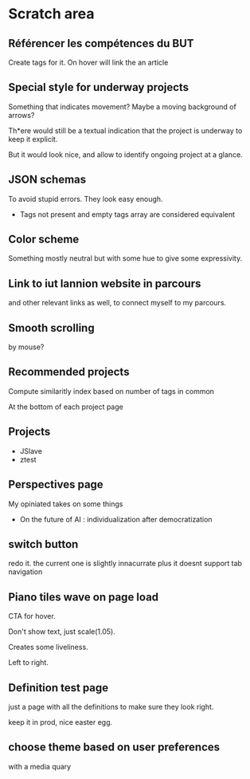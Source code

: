 # Scratch area

## Référencer les compétences du BUT

Create tags for it. On hover will link the an article

## Special style for underway projects

Something that indicates movement? Maybe a moving background of arrows?

Th*ere would still be a textual indication that the project is underway to keep it explicit.

But it would look nice, and allow to identify ongoing project at a glance.

## JSON schemas

To avoid stupid errors. They look easy enough.

- Tags not present and empty tags array are considered equivalent

## Color scheme

Something mostly neutral but with some hue to give some expressivity.

## Link to iut lannion website in parcours

and other relevant links as well, to connect myself to my parcours.

## Smooth scrolling

by mouse?

## Recommended projects

Compute similaritly index based on number of tags in common

At the bottom of each project page

## Projects

- JSlave
- ztest

## Perspectives page

My opiniated takes on some things

- On the future of AI : individualization after democratization

## switch button

redo it. the current one is slightly innacurrate plus it doesnt support tab navigation

## Piano tiles wave on page load

CTA for hover.

Don't show text, just scale(1.05).

Creates some liveliness.

Left to right.

## Definition test page

just a page with all the definitions to make sure they look right.

keep it in prod, nice easter egg.

## choose theme based on user preferences

with a media quary
